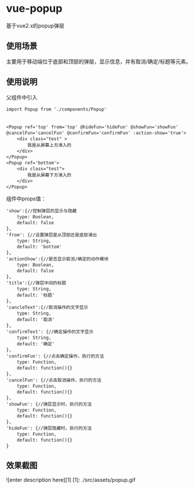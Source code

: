 # vue-popup
基于vue2.x的popup弹层


## 使用场景

主要用于移动端位于底部和顶部的弹层，显示信息，并有取消/确定/标题等元素。

## 使用说明

父组件中引入

```
import Popup from './components/Popup'


<Popup ref='top' from='top' @hideFun='hideFun' @showFun='showFun' @cancelFun='cancelFun' @confirmFun='confirmFun' :action-show='true'>
    <div class="test" >
        我是从屏幕上方滑入的
    </div>
</Popup>
<Popup ref='bottom'>
    <div class="test">
        我是从屏幕下方滑入的
    </div>
</Popup>
```
组件中props值：
```
'show':{//控制弹层的显示与隐藏
	type: Boolean,
	default: false
},
'from': {//设置弹层是从顶部还是底部滑出
	type: String,
	default: 'bottom'
},
'actionShow':{//是否显示取消/确定的动作模块
	type: Boolean,
	default: false
},
'title':{//弹层中间的标题
	type: String,
	default: '标题'
},
'cancleText':{//取消操作的文字显示
	type: String,
	default: '取消'
},
'confirmText': {//确定操作的文字显示
	type: String,
	default: '确定'
},
'confirmFun': {//点击确定操作，执行的方法
	type: Function,
	default: function(){}
},
'cancelFun': {//点击取消操作，执行的方法
	type: Function,
	default: function(){}
},
'showFun': {//弹层显示时，执行的方法
	type: Function,
	default: function(){}
},
'hideFun': {//弹层隐藏时，执行的方法
    type: Function,
    default: function(){}
}
```

## 效果截图

![enter description here][1]
[1]: ./src/assets/popup.gif
